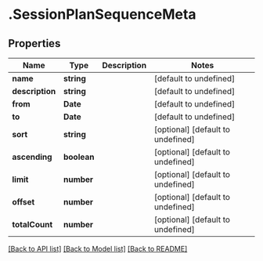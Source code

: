 # .SessionPlanSequenceMeta

## Properties

Name | Type | Description | Notes
------------ | ------------- | ------------- | -------------
**name** | **string** |  | [default to undefined]
**description** | **string** |  | [default to undefined]
**from** | **Date** |  | [default to undefined]
**to** | **Date** |  | [default to undefined]
**sort** | **string** |  | [optional] [default to undefined]
**ascending** | **boolean** |  | [optional] [default to undefined]
**limit** | **number** |  | [optional] [default to undefined]
**offset** | **number** |  | [optional] [default to undefined]
**totalCount** | **number** |  | [optional] [default to undefined]


[[Back to API list]](../README.md#documentation-for-api-endpoints) [[Back to Model list]](../README.md#documentation-for-models) [[Back to README]](../README.md)
